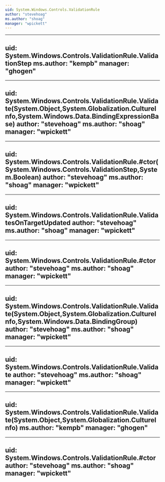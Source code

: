 ```yaml
---
uid: System.Windows.Controls.ValidationRule
author: "stevehoag"
ms.author: "shoag"
manager: "wpickett"
---
```


---
uid: System.Windows.Controls.ValidationRule.ValidationStep
ms.author: "kempb"
manager: "ghogen"
---

---
uid: System.Windows.Controls.ValidationRule.Validate(System.Object,System.Globalization.CultureInfo,System.Windows.Data.BindingExpressionBase)
author: "stevehoag"
ms.author: "shoag"
manager: "wpickett"
---

---
uid: System.Windows.Controls.ValidationRule.#ctor(System.Windows.Controls.ValidationStep,System.Boolean)
author: "stevehoag"
ms.author: "shoag"
manager: "wpickett"
---

---
uid: System.Windows.Controls.ValidationRule.ValidatesOnTargetUpdated
author: "stevehoag"
ms.author: "shoag"
manager: "wpickett"
---

---
uid: System.Windows.Controls.ValidationRule.#ctor
author: "stevehoag"
ms.author: "shoag"
manager: "wpickett"
---

---
uid: System.Windows.Controls.ValidationRule.Validate(System.Object,System.Globalization.CultureInfo,System.Windows.Data.BindingGroup)
author: "stevehoag"
ms.author: "shoag"
manager: "wpickett"
---

---
uid: System.Windows.Controls.ValidationRule.Validate
author: "stevehoag"
ms.author: "shoag"
manager: "wpickett"
---

---
uid: System.Windows.Controls.ValidationRule.Validate(System.Object,System.Globalization.CultureInfo)
ms.author: "kempb"
manager: "ghogen"
---

---
uid: System.Windows.Controls.ValidationRule.#ctor
author: "stevehoag"
ms.author: "shoag"
manager: "wpickett"
---
